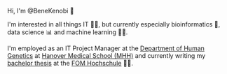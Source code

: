 Hi, I'm @BeneKenobi 👋

I'm interested in all things IT 👨‍💻, but currently especially bioinformatics 🧬, data science 📊 and machine learning 🤖🧠.

I'm employed as an IT Project Manager at the [Department of Human Genetics](https://www.mhh.de/en/human-genetics) at [Hanover Medical School (MHH)](https://www.mhh.de/en) and currently writing my [bachelor thesis](https://github.com/BeneKenobi/bachelor-thesis) at the [FOM Hochschule](https://www.fom.de/) 👨‍🎓.
